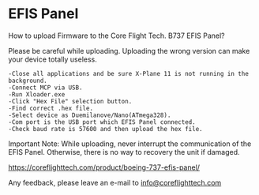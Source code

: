# EFIS Panel

How to upload Firmware to the Core Flight Tech. B737 EFIS Panel?

Please be careful while uploading. Uploading the wrong version can make your device totally useless.

	-Close all applications and be sure X-Plane 11 is not running in the background. 
	-Connect MCP via USB. 
	-Run Xloader.exe 
	-Click "Hex File" selection button. 
	-Find correct .hex file.
	-Select device as Duemilanove/Nano(ATmega328).
	-Com port is the USB port which EFIS Panel connected. 
	-Check baud rate is 57600 and then upload the hex file. 
	
Important Note: While uploading, never interrupt the communication of the EFIS Panel. Otherwise, there is no way to recovery the unit if damaged.

https://coreflighttech.com/product/boeing-737-efis-panel/

Any feedback, please leave an e-mail to info@coreflighttech.com
